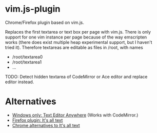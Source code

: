 # vim.js-plugin
Chrome/Firefox plugin based on vim.js.

Replaces the first textarea or text box per page with vim.js.
There is only support for one vim instance per page because of the way emscripten works (there does exist multiple heap experimental support, but I haven't tried it).
Therefore textareas are editable as files in /root, with names
 - /root/textarea0
 - /root/textarea1
 - ...

TODO: Detect hidden textarea of CodeMirror or Ace editor and replace editor instead.

# Alternatives
 - [Windows only: Text Editor Anywhere](http://www.listary.com/text-editor-anywhere) (Works with CodeMirror.)
 - [Firefox plugin: It's all text](https://addons.mozilla.org/en-US/firefox/addon/its-all-text/?src=ss)
 - [Chrome alternatives to It's all text](http://superuser.com/questions/261689/its-all-text-for-chrome)
